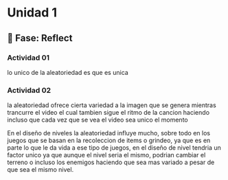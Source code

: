# Unidad 1

## 🤔 Fase: Reflect

### Actividad 01

lo unico de la aleatoriedad es que es unica

### Actividad 02
la aleatoriedad ofrece cierta variedad a la imagen que se genera mientras trancurre el video el cual tambien sigue el ritmo de la cancion haciendo incluso que cada vez que se vea el video sea unico el momento

En el diseño de niveles la aleatoriedad influye mucho, sobre todo en los juegos que se basan en la recoleccion de items o grindeo, ya que es en parte lo que le da vida a ese tipo de juegos, en el diseño de nivel tendria un factor unico ya que aunque el nivel seria el mismo, podrian cambiar el terreno o incluso los enemigos haciendo que sea mas variado a pesar de que sea el mismo nivel.

